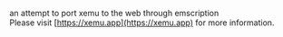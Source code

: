 an attempt to port xemu to the web through emscription <br>
Please visit [https://xemu.app](https://xemu.app) for more information.
